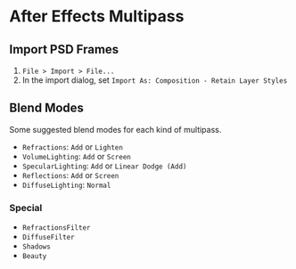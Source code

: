 # After Effects Multipass

## Import PSD Frames

1. `File > Import > File...`
2. In the import dialog, set `Import As: Composition - Retain Layer Styles`

## Blend Modes

Some suggested blend modes for each kind of multipass.

- `Refractions`: `Add` or `Lighten`
- `VolumeLighting`: `Add` or `Screen`
- `SpecularLighting`: `Add` or `Linear Dodge (Add)`
- `Reflections`: `Add` or `Screen`
- `DiffuseLighting`: `Normal`

### Special

- `RefractionsFilter`
- `DiffuseFilter`
- `Shadows`
- `Beauty`
